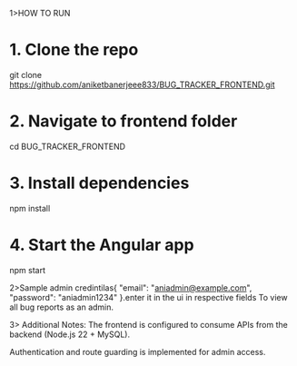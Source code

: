 1>HOW TO RUN 
# 1. Clone the repo
git clone https://github.com/aniketbanerjeee833/BUG_TRACKER_FRONTEND.git

# 2. Navigate to frontend folder
cd BUG_TRACKER_FRONTEND

# 3. Install dependencies
npm install

# 4. Start the Angular app
npm start 


2>Sample admin credintilas{
  "email": "aniadmin@example.com",
  "password": "aniadmin1234"
}.enter it in the ui in respective fields To view all bug reports as an admin.

3> Additional Notes:
The frontend is configured to consume APIs from the backend (Node.js 22 + MySQL).

Authentication and route guarding is implemented for admin access.

